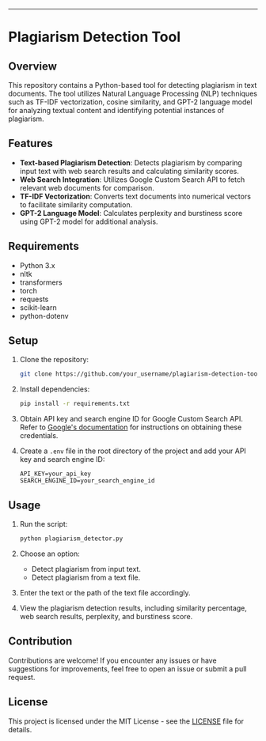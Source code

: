 
---

# Plagiarism Detection Tool

## Overview

This repository contains a Python-based tool for detecting plagiarism in text documents. The tool utilizes Natural Language Processing (NLP) techniques such as TF-IDF vectorization, cosine similarity, and GPT-2 language model for analyzing textual content and identifying potential instances of plagiarism.

## Features

- **Text-based Plagiarism Detection**: Detects plagiarism by comparing input text with web search results and calculating similarity scores.
- **Web Search Integration**: Utilizes Google Custom Search API to fetch relevant web documents for comparison.
- **TF-IDF Vectorization**: Converts text documents into numerical vectors to facilitate similarity computation.
- **GPT-2 Language Model**: Calculates perplexity and burstiness score using GPT-2 model for additional analysis.

## Requirements

- Python 3.x
- nltk
- transformers
- torch
- requests
- scikit-learn
- python-dotenv

## Setup

1. Clone the repository:

    ```bash
    git clone https://github.com/your_username/plagiarism-detection-tool.git
    ```

2. Install dependencies:

    ```bash
    pip install -r requirements.txt
    ```

3. Obtain API key and search engine ID for Google Custom Search API. Refer to [Google's documentation](https://developers.google.com/custom-search/v1/overview) for instructions on obtaining these credentials.

4. Create a `.env` file in the root directory of the project and add your API key and search engine ID:

    ```env
    API_KEY=your_api_key
    SEARCH_ENGINE_ID=your_search_engine_id
    ```

## Usage

1. Run the script:

    ```bash
    python plagiarism_detector.py
    ```

2. Choose an option:
    - Detect plagiarism from input text.
    - Detect plagiarism from a text file.

3. Enter the text or the path of the text file accordingly.

4. View the plagiarism detection results, including similarity percentage, web search results, perplexity, and burstiness score.

## Contribution

Contributions are welcome! If you encounter any issues or have suggestions for improvements, feel free to open an issue or submit a pull request.

## License

This project is licensed under the MIT License - see the [LICENSE](LICENSE) file for details.


